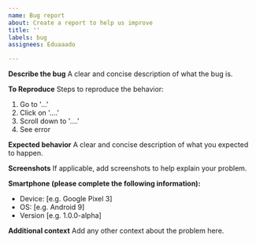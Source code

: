```yaml
---
name: Bug report
about: Create a report to help us improve
title: ''
labels: bug
assignees: Eduaaado

---
```


**Describe the bug**
A clear and concise description of what the bug is.

**To Reproduce**
Steps to reproduce the behavior:
1. Go to '...'
2. Click on '....'
3. Scroll down to '....'
4. See error

**Expected behavior**
A clear and concise description of what you expected to happen.

**Screenshots**
If applicable, add screenshots to help explain your problem.

**Smartphone (please complete the following information):**
 - Device: [e.g. Google Pixel 3]
 - OS: [e.g. Android 9]
 - Version [e.g. 1.0.0-alpha]

**Additional context**
Add any other context about the problem here.
